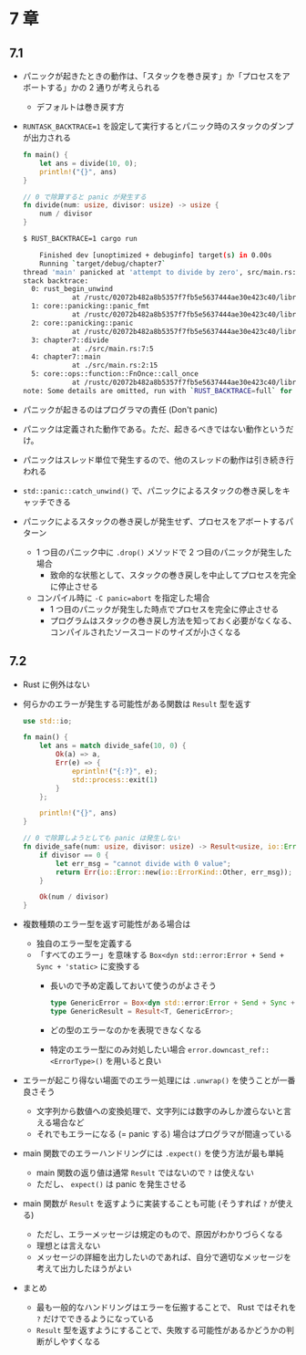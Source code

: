 # 7 章

## 7.1

- パニックが起きたときの動作は、「スタックを巻き戻す」か「プロセスをアボートする」かの 2 通りが考えられる
  - デフォルトは巻き戻す方
- `RUNTASK_BACKTRACE=1` を設定して実行するとパニック時のスタックのダンプが出力される

  ```rust
  fn main() {
      let ans = divide(10, 0);
      println!("{}", ans)
  }

  // 0 で除算すると panic が発生する
  fn divide(num: usize, divisor: usize) -> usize {
      num / divisor
  }
  ```

  ```bash
  $ RUST_BACKTRACE=1 cargo run

      Finished dev [unoptimized + debuginfo] target(s) in 0.00s
      Running `target/debug/chapter7`
  thread 'main' panicked at 'attempt to divide by zero', src/main.rs:7:5
  stack backtrace:
    0: rust_begin_unwind
              at /rustc/02072b482a8b5357f7fb5e5637444ae30e423c40/library/std/src/panicking.rs:498:5
    1: core::panicking::panic_fmt
              at /rustc/02072b482a8b5357f7fb5e5637444ae30e423c40/library/core/src/panicking.rs:107:14
    2: core::panicking::panic
              at /rustc/02072b482a8b5357f7fb5e5637444ae30e423c40/library/core/src/panicking.rs:48:5
    3: chapter7::divide
              at ./src/main.rs:7:5
    4: chapter7::main
              at ./src/main.rs:2:15
    5: core::ops::function::FnOnce::call_once
              at /rustc/02072b482a8b5357f7fb5e5637444ae30e423c40/library/core/src/ops/function.rs:227:5
  note: Some details are omitted, run with `RUST_BACKTRACE=full` for a verbose backtrace.
  ```
  
- パニックが起きるのはプログラマの責任 (Don't panic)
- パニックは定義された動作である。ただ、起きるべきではない動作というだけ。
- パニックはスレッド単位で発生するので、他のスレッドの動作は引き続き行われる
- `std::panic::catch_unwind()` で、パニックによるスタックの巻き戻しをキャッチできる
- パニックによるスタックの巻き戻しが発生せず、プロセスをアボートするパターン
  - 1 つ目のパニック中に `.drop()` メソッドで 2 つ目のパニックが発生した場合
    - 致命的な状態として、スタックの巻き戻しを中止してプロセスを完全に停止させる
  - コンパイル時に `-C panic=abort` を指定した場合
    - 1 つ目のパニックが発生した時点でプロセスを完全に停止させる
    - プログラムはスタックの巻き戻し方法を知っておく必要がなくなる、コンパイルされたソースコードのサイズが小さくなる

## 7.2

- Rust に例外はない
- 何らかのエラーが発生する可能性がある関数は `Result` 型を返す

  ```rust
  use std::io;

  fn main() {
      let ans = match divide_safe(10, 0) {
          Ok(a) => a,
          Err(e) => {
              eprintln!("{:?}", e);
              std::process::exit(1)
          }
      };

      println!("{}", ans)
  }

  // 0 で除算しようとしても panic は発生しない
  fn divide_safe(num: usize, divisor: usize) -> Result<usize, io::Error> {
      if divisor == 0 {
          let err_msg = "cannot divide with 0 value";
          return Err(io::Error::new(io::ErrorKind::Other, err_msg));
      }

      Ok(num / divisor)
  }
  ```

- 複数種類のエラー型を返す可能性がある場合は
  - 独自のエラー型を定義する
  - 「すべてのエラー」を意味する `Box<dyn std::error:Error + Send + Sync + 'static>` に変換する
    - 長いので予め定義しておいて使うのがよさそう
      
      ```rust
      type GenericError = Box<dyn std::error:Error + Send + Sync + 'static>;
      type GenericResult = Result<T, GenericError>;
      ``` 
    
    - どの型のエラーなのかを表現できなくなる
    - 特定のエラー型にのみ対処したい場合 `error.downcast_ref::<ErrorType>()` を用いると良い
    
- エラーが起こり得ない場面でのエラー処理には `.unwrap()` を使うことが一番良さそう
  - 文字列から数値への変換処理で、文字列には数字のみしか渡らないと言える場合など
  - それでもエラーになる (= panic する) 場合はプログラマが間違っている

- main 関数でのエラーハンドリングには `.expect()` を使う方法が最も単純
  - main 関数の返り値は通常 `Result` ではないので `?` は使えない
  - ただし、 `expect()` は panic を発生させる
- main 関数が `Result` を返すように実装することも可能 (そうすれば `?` が使える)
  - ただし、エラーメッセージは規定のもので、原因がわかりづらくなる
  - 理想とは言えない
  - メッセージの詳細を出力したいのであれば、自分で適切なメッセージを考えて出力したほうがよい

- まとめ
  - 最も一般的なハンドリングはエラーを伝搬することで、 Rust ではそれを `?` だけでできるようになっている
  - `Result` 型を返すようにすることで、失敗する可能性があるかどうかの判断がしやすくなる